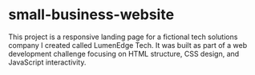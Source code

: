 # small-business-website

This project is a responsive landing page for a fictional tech solutions company I created called LumenEdge Tech. It was built as part of a web development challenge focusing on HTML structure, CSS design, and JavaScript interactivity.
